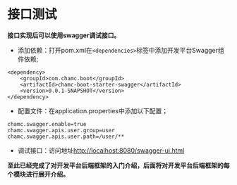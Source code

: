 # 接口测试

**接口实现后可以使用swagger调试接口。**
 
* 添加依赖：打开pom.xml在`<dependencies>`标签中添加开发平台Swagger组件依赖;

```
<dependency>
	<groupId>com.chamc.boot</groupId>
	<artifactId>chamc-boot-starter-swagger</artifactId>
	<version>0.0.1-SNAPSHOT</version>
</dependency>
```

* 配置文件：在application.properties中添加以下配置；

```
chamc.swagger.enable=true
chamc.swagger.apis.user.group=user
chamc.swagger.apis.user.path=/user/**
```

* 调试接口：访问地址[http://localhost:8080/swagger-ui.html](http://localhost:8080/swagger-ui.html) 

**至此已经完成了对开发平台后端框架的入门介绍，后面将对开发平台后端框架的每个模块进行展开介绍。**
